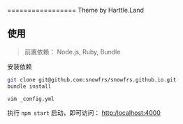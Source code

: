 =================
Theme by Harttle.Land

## 使用

> 前置依赖： Node.js, Ruby, Bundle

安装依赖

```bash
git clone git@github.com:snowfrs/snowfrs.github.io.git
bundle install
```

```bash
vim _config.yml
```

执行 `npm start` 启动，即可访问： <http:/localhost:4000>

[license]: https://github.com/harttle/harttle.github.io/blob/master/LICENSE
